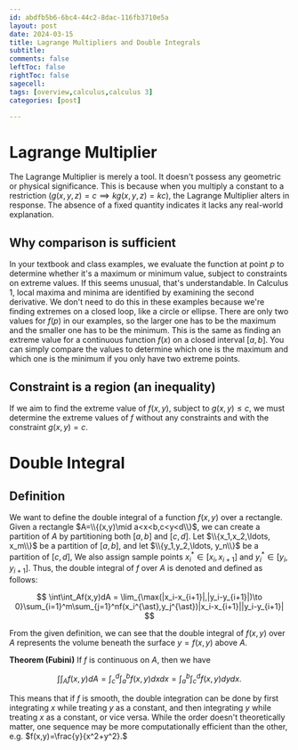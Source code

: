 ```yaml
---
id: abdfb5b6-6bc4-44c2-8dac-116fb3710e5a
layout: post
date: 2024-03-15
title: Lagrange Multipliers and Double Integrals
subtitle: 
comments: false
leftToc: false
rightToc: false
sagecell: 
tags: [overview,calculus,calculus 3]
categories: [post]

---
```


# Lagrange Multiplier


The Lagrange Multiplier is merely a tool. It doesn't possess any geometric or physical significance. This is because when you multiply a constant to a restriction ($g(x,y,z)=c\implies kg(x,y,z)=kc$), the Lagrange Multiplier alters in response. The absence of a fixed quantity indicates it lacks any real-world explanation.


## Why comparison is sufficient


In your textbook and class examples, we evaluate the function at point $p$ to determine whether it's a maximum or minimum value, subject to constraints on extreme values. If this seems unusual, that's understandable. In Calculus 1, local maxima and minima are identified by examining the second derivative. We don't need to do this in these examples because we're finding extremes on a closed loop, like a circle or ellipse. There are only two values for $f(p)$ in our examples, so the larger one has to be the maximum and the smaller one has to be the minimum. This is the same as finding an extreme value for a continuous function $f(x)$ on a closed interval $[a,b]$. You can simply compare the values to determine which one is the maximum and which one is the minimum if you only have two extreme points.


## Constraint is a region (an inequality)


If we aim to find the extreme value of $f(x,y)$, subject to $g(x,y)\leq c$, we must determine the extreme values of $f$ without any constraints and with the constraint $g(x,y)=c$.


# Double Integral


## Definition


We want to define the double integral of a function $f(x,y)$ over a rectangle. Given
a rectangle $A=\\{(x,y)\mid a<x<b,c<y<d\\}$, we can create a partition of $A$ by partitioning both $[a,b]$ and $[c,d]$. Let $\\{x_1,x_2,\ldots, x_m\\}$ be a partition of $[a,b]$, and let $\\{y_1,y_2,\ldots, y_n\\}$ be a partition of $[c,d]$, We also assign sample points $x_i^{\ast}\in[x_{i},x_{i+1}]$ and $y_i^{\ast}\in [y_i,y_{i+1}]$. Thus, the double integral of $f$ over $A$ is denoted and defined as follows:


$$
\int\int_Af(x,y)dA = \lim_{\max(|x_i-x_{i+1}|,|y_i-y_{i+1}|)\to 0}\sum_{i=1}^m\sum_{j=1}^nf(x_i^{\ast},y_j^{\ast})|x_i-x_{i+1}||y_i-y_{i+1}|
$$


From the given definition, we can see that the double integral of $f(x,y)$ over $A$ represents the volume beneath the surface $y=f(x,y)$ above $A$. 


**Theorem (Fubini)** If $f$ is continuous on $A$, then we have


$$
\int\int_A f(x,y)dA = \int_c^d\int_a^bf(x,y)dxdx = \int_a^b\int_c^df(x,y)dydx.
$$


This means that if $f$ is smooth, the double integration can be done by first integrating $x$ while treating $y$ as a constant, and then integrating $y$ while treating $x$ as a constant, or vice versa. While the order doesn't theoretically matter, one sequence may be more computationally efficient than the other, e.g. $f(x,y)=\frac{y}{x^2+y^2}.$

